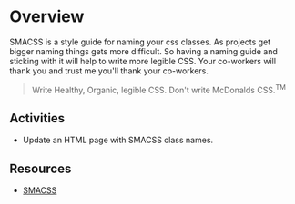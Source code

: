 # Overview

SMACSS is a style guide for naming your css classes. As projects get bigger naming things gets more difficult. So having a naming guide and sticking with it will help to write more legible CSS. Your co-workers will thank you and trust me you'll thank your co-workers.

> Write Healthy, Organic, legible CSS. Don't write McDonalds CSS.<sup>TM</sup>

## Activities

- Update an HTML page with SMACSS class names.

## Resources

- [SMACSS](http://smacss.com/book/categorizing)

